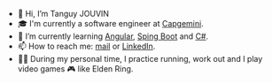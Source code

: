- 👋 Hi, I’m Tanguy JOUVIN
- 🎓 I'm currently a software engineer at [Capgemini](https://www.capgemini.com/fr-fr/).
- 🌱 I’m currently learning [Angular](https://angular.io/start), [Sping Boot](https://spring.io/projects/spring-boot) and [C#](https://learn.microsoft.com/fr-fr/dotnet/csharp/tour-of-csharp/).
- 📫 How to reach me: [mail](tanguy.jouvin@hotmail.com) or [LinkedIn](https://www.linkedin.com/in/tanguy-jouvin-c/).
- 🏃‍♂️ During my personal time, I practice running, work out and I play video games 🎮 like Elden Ring.
